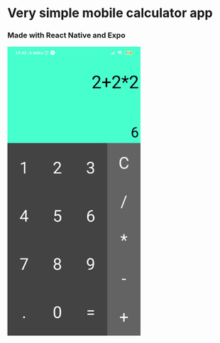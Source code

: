 # Very simple mobile calculator app

### Made with React Native and Expo

<img src="assets/AppScreenShot.jpg" width="300"/>

